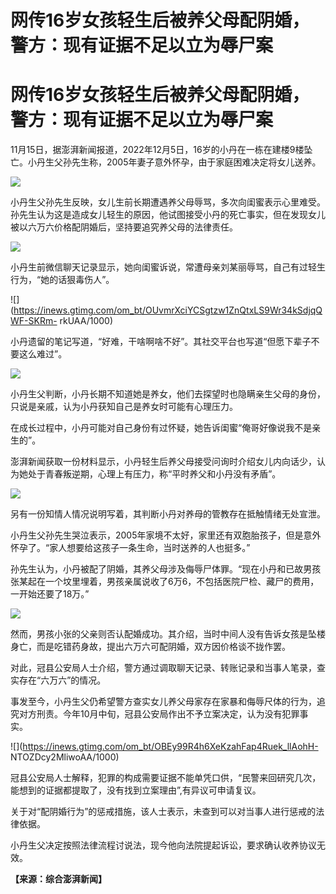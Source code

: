 # 网传16岁女孩轻生后被养父母配阴婚，警方：现有证据不足以立为辱尸案

# 网传16岁女孩轻生后被养父母配阴婚，警方：现有证据不足以立为辱尸案

11月15日，据澎湃新闻报道，2022年12月5日，16岁的小丹在一栋在建楼9楼坠亡。小丹生父孙先生称，2005年妻子意外怀孕，由于家庭困难决定将女儿送养。

![](https://inews.gtimg.com/om_bt/O2v7y0x3QAp2f7u6WzxDXcCxerq8ug4luikuJeFKL0qSYAA/1000)

小丹生父孙先生反映，女儿生前长期遭遇养父母辱骂，多次向闺蜜表示心里难受。孙先生认为这是造成女儿轻生的原因，他试图接受小丹的死亡事实，但在发现女儿被以六万六价格配阴婚后，坚持要追究养父母的法律责任。

![](https://inews.gtimg.com/om_bt/Oh1pgb_N0vALqHGRl3PK147SGD2Zu_z3mlnNr9490QL3kAA/1000)

小丹生前微信聊天记录显示，她向闺蜜诉说，常遭母亲刘某丽辱骂，自己有过轻生行为，“她的话狠毒伤人”。

![](https://inews.gtimg.com/om_bt/OUvmrXciYCSgtzw1ZnQtxLS9Wr34kSdjqQWF-SKRm-
rkUAA/1000)

小丹遗留的笔记写道，“好难，干啥啊啥不好”。其社交平台也写道“但愿下辈子不要这么难过”。

![](https://inews.gtimg.com/om_bt/O1eeVABJM88_6xS91ZTOSP8i0OvaYlar8fG5ZelRPrH7gAA/1000)

小丹生父判断，小丹长期不知道她是养女，他们去探望时也隐瞒亲生父母的身份，只说是亲戚，认为小丹获知自己是养女时可能有心理压力。

在成长过程中，小丹可能对自己身份有过怀疑，她告诉闺蜜“俺哥好像说我不是亲生的”。

澎湃新闻获取一份材料显示，小丹轻生后养父母接受问询时介绍女儿内向话少，认为她处于青春叛逆期，心理上有压力，称“平时养父和小丹没有矛盾”。

![](https://inews.gtimg.com/om_bt/OcRB2KdV5Gm4rcmffjwjVc0yln62vSrw7Pz9BngxHSewEAA/1000)

另有一份知情人情况说明写着，其判断小丹对养母的管教存在抵触情绪无处宣泄。

小丹生父孙先生哭泣表示，2005年家境不太好，家里还有双胞胎孩子，但是意外怀孕了。“家人想要给这孩子一条生命，当时送养的人也挺多。”

孙先生认为，小丹被配了阴婚，其养父母涉及侮辱尸体罪。“现在小丹和已故男孩张某起在一个坟里埋着，男孩亲属说收了6万6，不包括医院尸检、藏尸的费用，一开始还要了18万。”

![](https://inews.gtimg.com/om_bt/OIeToe9Aj4vi8jHUctmtNk6wBNxJJ10MbV7EejfIrtHlIAA/1000)

然而，男孩小张的父亲则否认配婚成功。其介绍，当时中间人没有告诉女孩是坠楼身亡，而是吃错药身故，提出六万六可配阴婚，双方因价格谈不拢作罢。

对此，冠县公安局人士介绍，警方通过调取聊天记录、转账记录和当事人笔录，查实存在“六万六”的情况。

事发至今，小丹生父仍希望警方查实女儿养父母家存在家暴和侮辱尺体的行为，追究对方刑责。今年10月中旬，冠县公安局作出不予立案决定，认为没有犯罪事实。

![](https://inews.gtimg.com/om_bt/OBEy99R4h6XeKzahFap4Ruek_llAohH-
NTOZDcy2MliwoAA/1000)

冠县公安局人士解释，犯罪的构成需要证据不能单凭口供，“民警来回研究几次，能想到的证据都提取了，没有找到立案理由”,有异议可申请复议。

关于对“配阴婚行为”的惩戒措施，该人士表示，未查到可以对当事人进行惩戒的法律依据。

小丹生父决定按照法律流程讨说法，现今他向法院提起诉讼，要求确认收养协议无效。

**【来源：综合澎湃新闻】**

